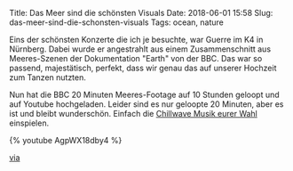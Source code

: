 Title: Das Meer sind die schönsten Visuals
Date: 2018-06-01 15:58
Slug: das-meer-sind-die-schonsten-visuals
Tags: ocean, nature

Eins der schönsten Konzerte die ich je besuchte, war Guerre im K4 in Nürnberg. Dabei wurde er angestrahlt aus einem Zusammenschnitt aus Meeres-Szenen der Dokumentation "Earth" von der BBC. Das war so passend, majestätisch, perfekt, dass wir genau das auf unserer Hochzeit zum Tanzen nutzten.

Nun hat die BBC 20 Minuten Meeres-Footage auf 10 Stunden geloopt und auf Youtube hochgeladen. Leider sind es nur geloopte 20 Minuten, aber es ist und bleibt wunderschön. Einfach die [Chillwave Musik eurer Wahl](https://www.youtube.com/watch?v=BQvu8FBEBU8) einspielen. 

{% youtube AgpWX18dby4 %}

[via](https://www.kraftfuttermischwerk.de/blogg/10-stunden-oceanscapes-von-bbc-earth-open-ocean/)
